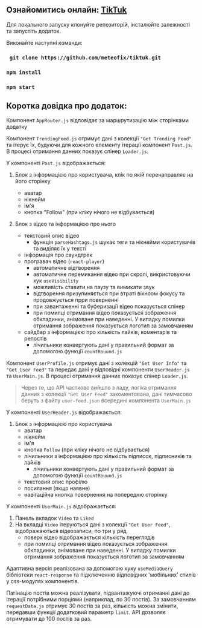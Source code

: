 ## Ознайомитись онлайн: [TikTuk](https://tiktuk.vercel.app/)

Для локального запуску клонуйте репозиторій, інсталюйте залежності та запустіть додаток.

Виконайте наступні команди:

### ` git clone https://github.com/meteofix/tiktuk.git`

### `npm install`

### `npm start`


## Коротка довідка про додаток:

Компонент `AppRouter.js` відповідає за маршрутизацію між сторінками додатку

Компонент `TrendingFeed.js` отримує дані з колекції `"Get Trending Feed"` та ітерує їх, будуючи для кожного елементу ітерації компонент `Post.js`. В процесі отримання данних показує спінер `Loader.js`.

У компоненті `Post.js` відображається:

1) Блок з інформацією про користувача, клік по якій перенаправляє на його сторінку
   - аватар
   - нікнейм
   - ім'я
   - кнопка "Follow" (при кліку нічого не відбувається)
   
2) Блок з відео та інформацією про нього
   - текстовий опис відео
     - функція `parseHashtags.js` шукає теги та нікнейми користувачів та виділяє їх у тексті
   - інформація про саундтрек
   - програвач відео (`react-player`)
     - автоматичне відтворення
     - автоматичне перемикання відео при скролі, викристовуючи хук `useVisibility`
     - можливість ставити на паузу та вимикати звук
     - відтворення призупиняється при втраті вікноом фокусу та продовжується прри поверненні
     - при завантаженні та буферизації відео показується спінер
     - при помилці отримання відео показується зображення обкладинки, анімоване при наведенні. У випадку помилки отримання зображення показується логотип за замовчанням
   - сайдбар з інформацією про кількість лайків, коментарів та репостів
     - лічильники конвертують дані у правильний формат за допомогою функції `countRouund.js`
     
Компонент `UserProfile.js` отримує дані з колекцій `"Get User Info"` та `"Get User Feed"` та передає дані у відповідні компоненти `UserHeader.js` та `UserMain.js`. В процесі отримання данних показує спінер `Loader.js`.
> Через те, що API частково вийшло з ладу, логіка отримання данних з колекції `"Get User Feed"` закоментована, дані тимчасово беруть з файлу `user-feed.json` всередині компонента `UserMain.js`

У компоненті `UserHeader.js` відображається:

1) Блок з інформацією про користувача
    - аватар
    - нікнейм
    - ім'я
    - кнопка `Follow` (при кліку нічого не відбувається)
    - лічильники з інформацією про кількість підписок, підписників та лайків
      - лічильники конвертують дані у правильний формат за допомогою функції `countRouund.js`
    - текстовий опис профілю
    - посилання (якщо наявне)
    - навігаційна кнопка повернення на попередню сторінку

У компоненті `UserMain.js` відображається:

1) Панель вкладок `Video` та `Liked`
2) На вкладці `Video` ітеруються дані з колекції `"Get User Feed"`, відображаються відеозаписи, по три у ряд
   - поверх відео відображається кількість переглядів
   - при помилці отримання відео показується зображення обкладинки, анімоване при наведенні. У випадку помилки отримання зображення показується логотип за замовчанням

Адаптивна версія реалізована за допомогою хуку `useMediaQuery` бібліотеки `react-response` та підключенню відповідних 'мобільних' стилів у css-модулях компонентів.

Пагінацію постів можна реалізувати, підвантажуючі отриманні дані до ітерації потрібними порціями (наприклад, по 30 постів). За замовчанням `requestData.js` отримує 30 постів за раз, кількість можна змінити, передавши функції додатковий параметр `limit`. API дозволяє отримувати до 100 постів за раз.
